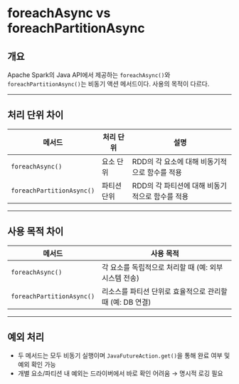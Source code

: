 # foreachAsync vs foreachPartitionAsync

## 개요

Apache Spark의 Java API에서 제공하는 `foreachAsync()`와 `foreachPartitionAsync()`는 비동기 액션 메서드이다.
사용의 목적이 다르다.

---

## 처리 단위 차이

| 메서드                  | 처리 단위 | 설명                                                             |
|-------------------------|------------|------------------------------------------------------------------|
| `foreachAsync()`        | 요소 단위  | RDD의 각 요소에 대해 비동기적으로 함수를 적용                    |
| `foreachPartitionAsync()` | 파티션 단위 | RDD의 각 파티션에 대해 비동기적으로 함수를 적용                 |

---

## 사용 목적 차이

| 메서드                  | 사용 목적                                           |
|-------------------------|----------------------------------------------------|
| `foreachAsync()`        | 각 요소를 독립적으로 처리할 때 (예: 외부 시스템 전송) |
| `foreachPartitionAsync()` | 리소스를 파티션 단위로 효율적으로 관리할 때 (예: DB 연결) |

---

## 예외 처리

- 두 메서드는 모두 비동기 실행이며 `JavaFutureAction.get()`을 통해 완료 여부 및 예외 확인 가능
- 개별 요소/파티션 내 예외는 드라이버에서 바로 확인 어려움 → 명시적 로깅 필요
